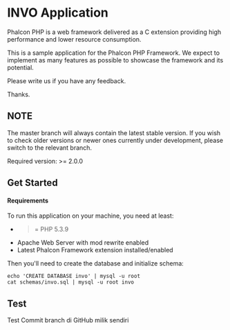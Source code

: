 INVO Application
================

Phalcon PHP is a web framework delivered as a C extension providing high
performance and lower resource consumption.

This is a sample application for the Phalcon PHP Framework. We expect to
implement as many features as possible to showcase the framework and its
potential.

Please write us if you have any feedback.

Thanks.

NOTE
---
The master branch will always contain the latest stable version. If you wish
to check older versions or newer ones currently under development, please
switch to the relevant branch.

Required version: >= 2.0.0

Get Started
-----------

#### Requirements

To run this application on your machine, you need at least:

* >= PHP 5.3.9
* Apache Web Server with mod rewrite enabled
* Latest Phalcon Framework extension installed/enabled

Then you'll need to create the database and initialize schema:

    echo 'CREATE DATABASE invo' | mysql -u root
    cat schemas/invo.sql | mysql -u root invo

Test
----
Test Commit branch di GitHub milik sendiri